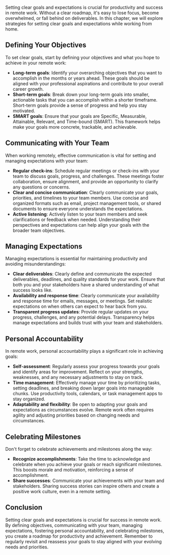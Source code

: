 
Setting clear goals and expectations is crucial for productivity and success in remote work. Without a clear roadmap, it's easy to lose focus, become overwhelmed, or fall behind on deliverables. In this chapter, we will explore strategies for setting clear goals and expectations while working from home.

## Defining Your Objectives

To set clear goals, start by defining your objectives and what you hope to achieve in your remote work:

- **Long-term goals**: Identify your overarching objectives that you want to accomplish in the months or years ahead. These goals should be aligned with your professional aspirations and contribute to your overall career growth.
- **Short-term goals**: Break down your long-term goals into smaller, actionable tasks that you can accomplish within a shorter timeframe. Short-term goals provide a sense of progress and help you stay motivated.
- **SMART goals**: Ensure that your goals are Specific, Measurable, Attainable, Relevant, and Time-bound (SMART). This framework helps make your goals more concrete, trackable, and achievable.

## Communicating with Your Team

When working remotely, effective communication is vital for setting and managing expectations with your team:

- **Regular check-ins**: Schedule regular meetings or check-ins with your team to discuss goals, progress, and challenges. These meetings foster collaboration, ensure alignment, and provide an opportunity to clarify any questions or concerns.
- **Clear and concise communication**: Clearly communicate your goals, priorities, and timelines to your team members. Use concise and organized formats such as email, project management tools, or shared documents to ensure everyone understands the expectations.
- **Active listening**: Actively listen to your team members and seek clarifications or feedback when needed. Understanding their perspectives and expectations can help align your goals with the broader team objectives.

## Managing Expectations

Managing expectations is essential for maintaining productivity and avoiding misunderstandings:

- **Clear deliverables**: Clearly define and communicate the expected deliverables, deadlines, and quality standards for your work. Ensure that both you and your stakeholders have a shared understanding of what success looks like.
- **Availability and response time**: Clearly communicate your availability and response time for emails, messages, or meetings. Set realistic expectations on when others can expect to hear back from you.
- **Transparent progress updates**: Provide regular updates on your progress, challenges, and any potential delays. Transparency helps manage expectations and builds trust with your team and stakeholders.

## Personal Accountability

In remote work, personal accountability plays a significant role in achieving goals:

- **Self-assessment**: Regularly assess your progress towards your goals and identify areas for improvement. Reflect on your strengths, weaknesses, and any necessary adjustments to stay on track.
- **Time management**: Effectively manage your time by prioritizing tasks, setting deadlines, and breaking down larger goals into manageable chunks. Use productivity tools, calendars, or task management apps to stay organized.
- **Adaptability and flexibility**: Be open to adapting your goals and expectations as circumstances evolve. Remote work often requires agility and adjusting priorities based on changing needs and circumstances.

## Celebrating Milestones

Don't forget to celebrate achievements and milestones along the way:

- **Recognize accomplishments**: Take the time to acknowledge and celebrate when you achieve your goals or reach significant milestones. This boosts morale and motivation, reinforcing a sense of accomplishment.
- **Share successes**: Communicate your achievements with your team and stakeholders. Sharing success stories can inspire others and create a positive work culture, even in a remote setting.

## Conclusion

Setting clear goals and expectations is crucial for success in remote work. By defining objectives, communicating with your team, managing expectations, fostering personal accountability, and celebrating milestones, you create a roadmap for productivity and achievement. Remember to regularly revisit and reassess your goals to stay aligned with your evolving needs and priorities.
